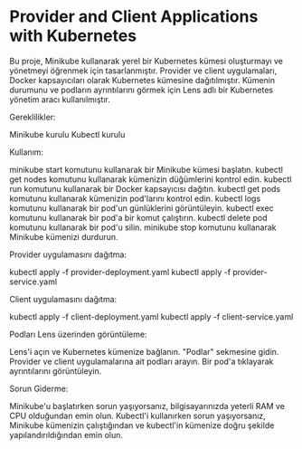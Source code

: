 # Provider and Client Applications with Kubernetes

Bu proje, Minikube kullanarak yerel bir Kubernetes kümesi oluşturmayı ve yönetmeyi öğrenmek için tasarlanmıştır.
Provider ve client uygulamaları, Docker kapsayıcıları olarak Kubernetes kümesine dağıtılmıştır.
Kümenin durumunu ve podların ayrıntılarını görmek için Lens adlı bir Kubernetes yönetim aracı kullanılmıştır.

Gereklilikler:

Minikube kurulu
Kubectl kurulu

Kullanım:

minikube start komutunu kullanarak bir Minikube kümesi başlatın.
kubectl get nodes komutunu kullanarak kümenizin düğümlerini kontrol edin.
kubectl run komutunu kullanarak bir Docker kapsayıcısı dağıtın.
kubectl get pods komutunu kullanarak kümenizin pod'larını kontrol edin.
kubectl logs komutunu kullanarak bir pod'un günlüklerini görüntüleyin.
kubectl exec komutunu kullanarak bir pod'a bir komut çalıştırın.
kubectl delete pod komutunu kullanarak bir pod'u silin.
minikube stop komutunu kullanarak Minikube kümenizi durdurun.

Provider uygulamasını dağıtma:

kubectl apply -f provider-deployment.yaml
kubectl apply -f provider-service.yaml

Client uygulamasını dağıtma:

kubectl apply -f client-deployment.yaml
kubectl apply -f client-service.yaml

Podları Lens üzerinden görüntüleme:

Lens'i açın ve Kubernetes kümenize bağlanın.
"Podlar" sekmesine gidin.
Provider ve client uygulamalarına ait podları arayın.
Bir pod'a tıklayarak ayrıntılarını görüntüleyin.

Sorun Giderme:

Minikube'u başlatırken sorun yaşıyorsanız, bilgisayarınızda yeterli RAM ve CPU olduğundan emin olun.
Kubectl'i kullanırken sorun yaşıyorsanız, Minikube kümenizin çalıştığından ve kubectl'in kümenize doğru şekilde yapılandırıldığından emin olun.
